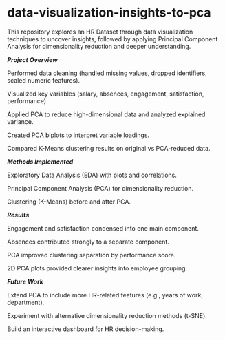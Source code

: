 # data-visualization-insights-to-pca
This repository explores an HR Dataset through data visualization techniques to uncover insights, followed by applying Principal Component Analysis for dimensionality reduction and deeper understanding.

***Project Overview***

Performed data cleaning (handled missing values, dropped identifiers, scaled numeric features).

Visualized key variables (salary, absences, engagement, satisfaction, performance).

Applied PCA to reduce high-dimensional data and analyzed explained variance.

Created PCA biplots to interpret variable loadings.

Compared K-Means clustering results on original vs PCA-reduced data.

***Methods Implemented***

Exploratory Data Analysis (EDA) with plots and correlations.

Principal Component Analysis (PCA) for dimensionality reduction.

Clustering (K-Means) before and after PCA.

***Results***

Engagement and satisfaction condensed into one main component.

Absences contributed strongly to a separate component.

PCA improved clustering separation by performance score.

2D PCA plots provided clearer insights into employee grouping.

***Future Work***

Extend PCA to include more HR-related features (e.g., years of work, department).

Experiment with alternative dimensionality reduction methods (t-SNE).

Build an interactive dashboard for HR decision-making.
